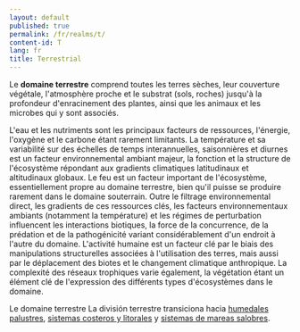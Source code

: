 ```yaml
---
layout: default
published: true
permalink: /fr/realms/t/
content-id: T
lang: fr
title: Terrestrial
---
```


Le **domaine terrestre** comprend toutes les terres sèches, leur couverture végétale, l'atmosphère proche et le substrat (sols, roches) jusqu'à la profondeur d'enracinement des plantes, ainsi que les animaux et les microbes qui y sont associés. 

L'eau et les nutriments sont les principaux facteurs de ressources, l'énergie, l'oxygène et le carbone étant rarement limitants. La température et sa variabilité sur des échelles de temps interannuelles, saisonnières et diurnes est un facteur environnemental ambiant majeur, la fonction et la structure de l'écosystème répondant aux gradients climatiques latitudinaux et altitudinaux globaux. Le feu est un facteur important de l'écosystème, essentiellement propre au domaine terrestre, bien qu'il puisse se produire rarement dans le domaine souterrain. Outre le filtrage environnemental direct, les gradients de ces ressources clés, les facteurs environnementaux ambiants (notamment la température) et les régimes de perturbation influencent les interactions biotiques, la force de la concurrence, de la prédation et de la pathogénicité variant considérablement d'un endroit à l'autre du domaine. L'activité humaine est un facteur clé par le biais des manipulations structurelles associées à l'utilisation des terres, mais aussi par le déplacement des biotes et le changement climatique anthropique. La complexité des réseaux trophiques varie également, la végétation étant un élément clé de l'expression des différents types d'écosystèmes dans le domaine. 

Le domaine terrestre
La división terrestre transiciona hacia [humedales palustres](/explore/realms/TF), [sistemas costeros y litorales](/explore/realms/MT) y [sistemas de mareas salobres](/explore/realms/MFT).

 
